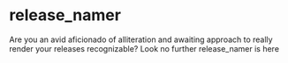 # release_namer
Are you an avid aficionado of alliteration and awaiting approach to really render your releases recognizable? 
Look no further release_namer is here